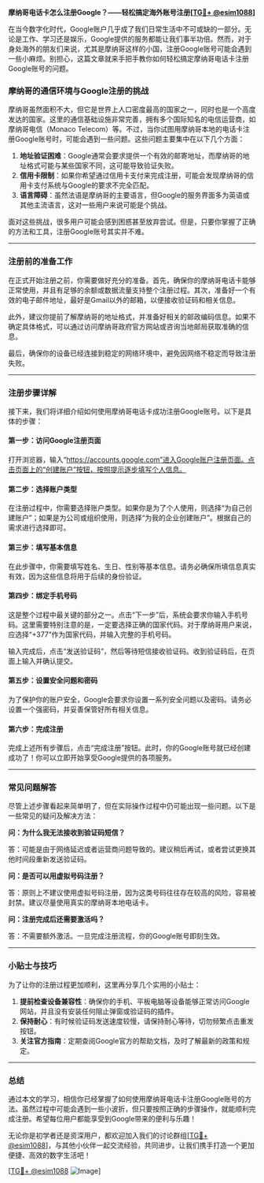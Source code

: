 **摩纳哥电话卡怎么注册Google？——轻松搞定海外账号注册[[TG💪+ @esim1088](https://t.me/s/esim1088)]**

在当今数字化时代，Google账户几乎成了我们日常生活中不可或缺的一部分。无论是工作、学习还是娱乐，Google提供的服务都能让我们事半功倍。然而，对于身处海外的朋友们来说，尤其是摩纳哥这样的小国，注册Google账号可能会遇到一些小麻烦。别担心，这篇文章就来手把手教你如何轻松搞定摩纳哥电话卡注册Google账号的问题。

### 摩纳哥的通信环境与Google注册的挑战

摩纳哥虽然面积不大，但它是世界上人口密度最高的国家之一，同时也是一个高度发达的国家。这里的通信基础设施非常完善，拥有多个国际知名的电信运营商，如摩纳哥电信（Monaco Telecom）等。不过，当你试图用摩纳哥本地的电话卡注册Google账号时，可能会遇到一些问题。这些问题主要集中在以下几个方面：

1. **地址验证困难**：Google通常会要求提供一个有效的邮寄地址，而摩纳哥的地址格式可能与某些国家不同，这可能导致验证失败。
2. **信用卡限制**：如果你希望通过信用卡支付来完成注册，可能会发现摩纳哥的信用卡支付系统与Google的要求不完全匹配。
3. **语言障碍**：虽然法语是摩纳哥的主要语言，但Google的服务界面多为英语或其他主流语言，这对一些用户来说可能是个挑战。

面对这些挑战，很多用户可能会感到困惑甚至放弃尝试。但是，只要你掌握了正确的方法和工具，注册Google账号其实并不难。

---

### 注册前的准备工作

在正式开始注册之前，你需要做好充分的准备。首先，确保你的摩纳哥电话卡能够正常使用，并且有足够的余额或数据流量支持整个注册过程。其次，准备好一个有效的电子邮件地址，最好是Gmail以外的邮箱，以便接收验证码和相关信息。

此外，建议你提前了解摩纳哥的地址格式，并准备好相关的邮政编码信息。如果不确定具体格式，可以通过访问摩纳哥政府官方网站或咨询当地邮局获取准确的信息。

最后，确保你的设备已经连接到稳定的网络环境中，避免因网络不稳定而导致注册失败。

---

### 注册步骤详解

接下来，我们将详细介绍如何使用摩纳哥电话卡成功注册Google账号。以下是具体的步骤：

#### 第一步：访问Google注册页面

打开浏览器，输入“https://accounts.google.com”进入Google账户注册页面。点击页面上的“创建账户”按钮，按照提示逐步填写个人信息。

#### 第二步：选择账户类型

在注册过程中，你需要选择账户类型。如果你是为了个人使用，则选择“为自己创建账户”；如果是为公司或组织使用，则选择“为我的企业创建账户”。根据自己的需求进行选择即可。

#### 第三步：填写基本信息

在此步骤中，你需要填写姓名、生日、性别等基本信息。请务必确保所填信息真实有效，因为这些信息将用于后续的身份验证。

#### 第四步：绑定手机号码

这是整个过程中最关键的部分之一。点击“下一步”后，系统会要求你输入手机号码。这里需要特别注意的是，一定要选择正确的国家代码。对于摩纳哥用户来说，应选择“+377”作为国家代码，并输入完整的手机号码。

输入完成后，点击“发送验证码”，然后等待短信接收验证码。收到验证码后，在页面上输入并确认提交。

#### 第五步：设置安全问题和密码

为了保护你的账户安全，Google会要求你设置一系列安全问题以及密码。请务必设置一个强密码，并妥善保管好所有相关信息。

#### 第六步：完成注册

完成上述所有步骤后，点击“完成注册”按钮。此时，你的Google账号就已经创建成功了！你可以立即开始享受Google提供的各项服务。

---

### 常见问题解答

尽管上述步骤看起来简单明了，但在实际操作过程中仍可能出现一些问题。以下是一些常见的疑问及解决方法：

**问：为什么我无法接收到验证码短信？**

答：可能是由于网络延迟或者运营商问题导致的。建议稍后再试，或者尝试更换其他时间段重新发送验证码。

**问：是否可以用虚拟号码注册？**

答：原则上不建议使用虚拟号码注册，因为这类号码往往存在较高的风险，容易被封禁。建议尽量使用真实的摩纳哥本地电话卡。

**问：注册完成后还需要激活吗？**

答：不需要额外激活。一旦完成注册流程，你的Google账号即刻生效。

---

### 小贴士与技巧

为了让你的注册过程更加顺利，这里再分享几个实用的小贴士：

1. **提前检查设备兼容性**：确保你的手机、平板电脑等设备能够正常访问Google网站，并且没有安装任何阻止弹窗或验证码的插件。
2. **保持耐心**：有时候验证码发送速度较慢，请保持耐心等待，切勿频繁点击重发按钮。
3. **关注官方指南**：定期查阅Google官方的帮助文档，及时了解最新的政策和规定。

---

### 总结

通过本文的学习，相信你已经掌握了如何使用摩纳哥电话卡注册Google账号的方法。虽然过程中可能会遇到一些小波折，但只要按照正确的步骤操作，就能顺利完成注册。希望每位用户都能享受到Google带来的便利与乐趣！

无论你是初学者还是资深用户，都欢迎加入我们的讨论群组[[TG💪+ @esim1088](https://t.me/s/esim1088)]，与其他小伙伴一起交流经验，共同进步。让我们携手打造一个更加便捷、高效的数字生活吧！

[[TG💪+ @esim1088](https://t.me/s/esim1088) ![Image](https://i.postimg.cc/4NQfJmqS/Snipaste-2025-05-13-00-14-12.png)]